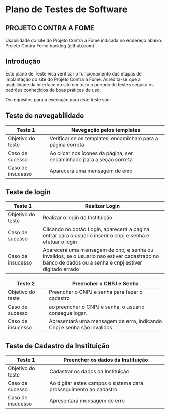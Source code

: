 # Plano de Testes de Software

## PROJETO CONTRA A FOME

Usabilidade do site do Projeto Contra a Fome indicada no endereço abaixo:
Projeto Contra Fome backlog (github.com)  

## Introdução

Este plano de Teste visa verificar o funcionamento das etapas de implantação do site do Projeto Contra a Fome. 
Acredita-se que a usabilidade da interface do site em todo o período de testes seguirá os padrões conhecidos de boas práticas de uso. 

Os requisitos para a execução para este teste são:

## Teste de navegabilidade

| Teste 1 | Navegação pelos templates | 
| --- | --- |
| Objetivo do teste | Verificar se os templates, encaminham para a página correta |
| Caso de sucesso | Ao clicar nos ícones da página, ser encaminhado para a seção correta |
| Caso de insucesso | Aparecerá uma mensagem de erro |

## Teste de login

| Teste 1 |	Realizar Login |
| --- | --- |
| Objetivo do teste | Realizar o login da Instituição |
| Caso de sucesso |	Clicando no botão Login, aparecerá a pagina entrar para  o usuario inserir o cnpj e senha e efetuar o login |
| Caso de insucesso | Aparecerá uma mensagem de cnpj e senha ou invalidos, se o usuario nao estiver cadastrado no banco de dados ou a senha e cnpj estiver digitado errado  | 

| Teste 2 | Preencher  o CNPJ e Senha |
| --- | --- |
| Objetivo do teste	| Preencher o CNPJ e senha para fazer o cadastro
| Caso de sucesso |	ao preencher o CNPJ e senha, o usuario consegue logar. |
| Caso de insucesso | Apresentará uma mensagem de erro, indicando Cnpj e senha são invalidos. |


## Teste de Cadastro da Instituição 

| Teste 1 | Preencher os dados da Instituição |
| --- | --- |
| Objetivo do teste | Cadastrar os dados da Instituição |
| Caso de sucesso |	Ao digitar estes campos o sistema dará prosseguimento ao cadastro. |
| Caso de insucesso | Apresentará mensagem de erro |












